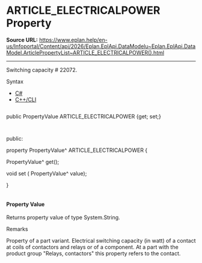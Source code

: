 # ARTICLE_ELECTRICALPOWER Property

**Source URL:** https://www.eplan.help/en-us/Infoportal/Content/api/2026/Eplan.EplApi.DataModelu~Eplan.EplApi.DataModel.ArticlePropertyList~ARTICLE_ELECTRICALPOWER().html

---

Switching capacity # 22072.

Syntax

- [C#](#i-syntax-CS)
- [C++/CLI](#i-syntax-CPP2005)

```
```
public PropertyValue ARTICLE_ELECTRICALPOWER {get; set;}
```
```

```
```
public:

property PropertyValue^ ARTICLE_ELECTRICALPOWER {

   PropertyValue^ get();

   void set (    PropertyValue^ value);

}
```
```

#### Property Value

Returns property value of type System.String.

Remarks

Property of a part variant. Electrical switching capacity (in watt) of a contact at coils of contactors and relays or of a component. At a part with the product group "Relays, contactors" this property refers to the contact.
